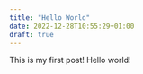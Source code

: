 ```yaml
---
title: "Hello World"
date: 2022-12-28T10:55:29+01:00
draft: true
---
```

This is my first post! Hello world!
